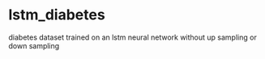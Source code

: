 # lstm_diabetes
diabetes dataset trained on an lstm neural network without up sampling or down sampling
